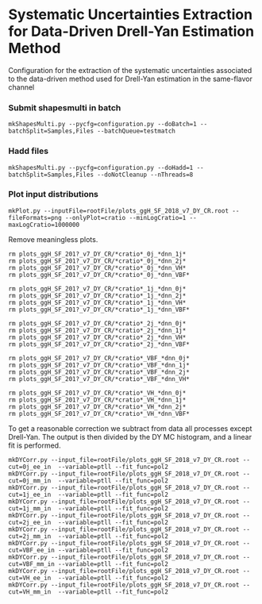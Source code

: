# Systematic Uncertainties Extraction for Data-Driven Drell-Yan Estimation Method

Configuration for the extraction of the systematic uncertainties associated to the data-driven method used for Drell-Yan estimation in the same-flavor channel

### Submit shapesmulti in batch

    mkShapesMulti.py --pycfg=configuration.py --doBatch=1 --batchSplit=Samples,Files --batchQueue=testmatch

### Hadd files

    mkShapesMulti.py --pycfg=configuration.py --doHadd=1 --batchSplit=Samples,Files --doNotCleanup --nThreads=8

### Plot input distributions

    mkPlot.py --inputFile=rootFile/plots_ggH_SF_2018_v7_DY_CR.root --fileFormats=png --onlyPlot=cratio --minLogCratio=1 --maxLogCratio=1000000

Remove meaningless plots.

    rm plots_ggH_SF_201?_v7_DY_CR/*cratio*_0j_*dnn_1j* 
    rm plots_ggH_SF_201?_v7_DY_CR/*cratio*_0j_*dnn_2j* 
    rm plots_ggH_SF_201?_v7_DY_CR/*cratio*_0j_*dnn_VH* 
    rm plots_ggH_SF_201?_v7_DY_CR/*cratio*_0j_*dnn_VBF* 
    
    rm plots_ggH_SF_201?_v7_DY_CR/*cratio*_1j_*dnn_0j* 
    rm plots_ggH_SF_201?_v7_DY_CR/*cratio*_1j_*dnn_2j* 
    rm plots_ggH_SF_201?_v7_DY_CR/*cratio*_1j_*dnn_VH* 
    rm plots_ggH_SF_201?_v7_DY_CR/*cratio*_1j_*dnn_VBF* 
    
    rm plots_ggH_SF_201?_v7_DY_CR/*cratio*_2j_*dnn_0j* 
    rm plots_ggH_SF_201?_v7_DY_CR/*cratio*_2j_*dnn_1j* 
    rm plots_ggH_SF_201?_v7_DY_CR/*cratio*_2j_*dnn_VH* 
    rm plots_ggH_SF_201?_v7_DY_CR/*cratio*_2j_*dnn_VBF* 
    
    rm plots_ggH_SF_201?_v7_DY_CR/*cratio*_VBF_*dnn_0j* 
    rm plots_ggH_SF_201?_v7_DY_CR/*cratio*_VBF_*dnn_1j* 
    rm plots_ggH_SF_201?_v7_DY_CR/*cratio*_VBF_*dnn_2j* 
    rm plots_ggH_SF_201?_v7_DY_CR/*cratio*_VBF_*dnn_VH* 
    
    rm plots_ggH_SF_201?_v7_DY_CR/*cratio*_VH_*dnn_0j* 
    rm plots_ggH_SF_201?_v7_DY_CR/*cratio*_VH_*dnn_1j* 
    rm plots_ggH_SF_201?_v7_DY_CR/*cratio*_VH_*dnn_2j* 
    rm plots_ggH_SF_201?_v7_DY_CR/*cratio*_VH_*dnn_VBF*

To get a reasonable correction we subtract from data all processes except Drell-Yan. The output is then divided by the DY MC histogram, and a linear fit is performed.

    mkDYCorr.py --input_file=rootFile/plots_ggH_SF_2018_v7_DY_CR.root --cut=0j_ee_in  --variable=ptll --fit_func=pol2
    mkDYCorr.py --input_file=rootFile/plots_ggH_SF_2018_v7_DY_CR.root --cut=0j_mm_in  --variable=ptll --fit_func=pol2
    mkDYCorr.py --input_file=rootFile/plots_ggH_SF_2018_v7_DY_CR.root --cut=1j_ee_in  --variable=ptll --fit_func=pol2
    mkDYCorr.py --input_file=rootFile/plots_ggH_SF_2018_v7_DY_CR.root --cut=1j_mm_in  --variable=ptll --fit_func=pol2
    mkDYCorr.py --input_file=rootFile/plots_ggH_SF_2018_v7_DY_CR.root --cut=2j_ee_in  --variable=ptll --fit_func=pol2
    mkDYCorr.py --input_file=rootFile/plots_ggH_SF_2018_v7_DY_CR.root --cut=2j_mm_in  --variable=ptll --fit_func=pol2
    mkDYCorr.py --input_file=rootFile/plots_ggH_SF_2018_v7_DY_CR.root --cut=VBF_ee_in --variable=ptll --fit_func=pol2
    mkDYCorr.py --input_file=rootFile/plots_ggH_SF_2018_v7_DY_CR.root --cut=VBF_mm_in --variable=ptll --fit_func=pol2
    mkDYCorr.py --input_file=rootFile/plots_ggH_SF_2018_v7_DY_CR.root --cut=VH_ee_in  --variable=ptll --fit_func=pol2
    mkDYCorr.py --input_file=rootFile/plots_ggH_SF_2018_v7_DY_CR.root --cut=VH_mm_in  --variable=ptll --fit_func=pol2

